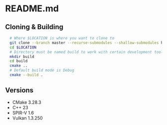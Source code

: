 # README.md

## Cloning & Building

```bash
  # Where $LOCATION is where you want to clone to
  git clone --branch master --recurse-submodules --shallow-submodules https://github.com/xexaaron/AbyssEngine.git $LOCATION
  cd $LOCATION
  # Directory must be named build to work with certain development tools
  mkdir build
  cd build
  cmake ..
  # Default build mode is Debug
  cmake --build .
```

## Versions

- CMake 3.28.3
- C++ 23
- SPIR-V 1.6
- Vulkan 1.3.250
